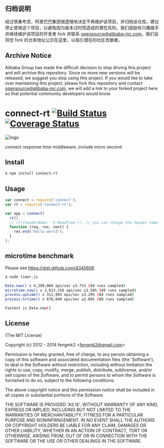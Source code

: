 ## 归档说明
经过慎重考虑，阿里巴巴集团很遗憾地决定不再维护该项目，并归档该仓库。建议停止使用这个项目，以避免因为版本过时而造成的潜在风险。我们鼓励有兴趣接手并继续维护该项目的开发者 fork 并联系 opensource@alibaba-inc.com，我们会将您 fork 的仓库地址公示在这里，以指引潜在的社区贡献者。

## Archive Notice
Alibaba Group has made the difficult decision to stop driving this project and will archive this repository. Since no more new versions will be released, we suggest you stop using this project. If you would like to take over maintaining this project, please fork this repository and contact opensource@alibaba-inc.com, we will add a link to your forked project here so that potential community developers would know. 
 


connect-rt [![Build Status](https://secure.travis-ci.org/fengmk2/connect-rt.png)](http://travis-ci.org/fengmk2/connect-rt) [![Coverage Status](https://coveralls.io/repos/fengmk2/connect-rt/badge.png)](https://coveralls.io/r/fengmk2/connect-rt)
=======

![logo](https://raw.github.com/fengmk2/connect-rt/master/logo.png)

connect response time middleware, include micro second.

## Install

```bash
$ npm install connect-rt
```

## Usage

```js
var connect = require('connect');
var rt = require('connect-rt');

var app = connect(
  rt(),
  // rt({headerName: 'X-ReadTime'}), // you can change the header name
  function (req, res, next) {
    res.end('hello world');
  }
);
```

## microtime benchmark

Please see https://gist.github.com/4345606

```bash
$ node timer.js

Date.now() x 4,290,064 ops/sec ±3.71% (84 runs sampled)
microtime.now() x 2,613,316 ops/sec ±3.58% (89 runs sampled)
process.uptime() x 311,993 ops/sec ±3.29% (84 runs sampled)
process.hrtime() x 678,040 ops/sec ±2.89% (89 runs sampled)

Fastest is Date.now()
```

## License

(The MIT License)

Copyright (c) 2012 - 2014 fengmk2 &lt;fengmk2@gmail.com&gt;

Permission is hereby granted, free of charge, to any person obtaining
a copy of this software and associated documentation files (the
'Software'), to deal in the Software without restriction, including
without limitation the rights to use, copy, modify, merge, publish,
distribute, sublicense, and/or sell copies of the Software, and to
permit persons to whom the Software is furnished to do so, subject to
the following conditions:

The above copyright notice and this permission notice shall be
included in all copies or substantial portions of the Software.

THE SOFTWARE IS PROVIDED 'AS IS', WITHOUT WARRANTY OF ANY KIND,
EXPRESS OR IMPLIED, INCLUDING BUT NOT LIMITED TO THE WARRANTIES OF
MERCHANTABILITY, FITNESS FOR A PARTICULAR PURPOSE AND NONINFRINGEMENT.
IN NO EVENT SHALL THE AUTHORS OR COPYRIGHT HOLDERS BE LIABLE FOR ANY
CLAIM, DAMAGES OR OTHER LIABILITY, WHETHER IN AN ACTION OF CONTRACT,
TORT OR OTHERWISE, ARISING FROM, OUT OF OR IN CONNECTION WITH THE
SOFTWARE OR THE USE OR OTHER DEALINGS IN THE SOFTWARE.
